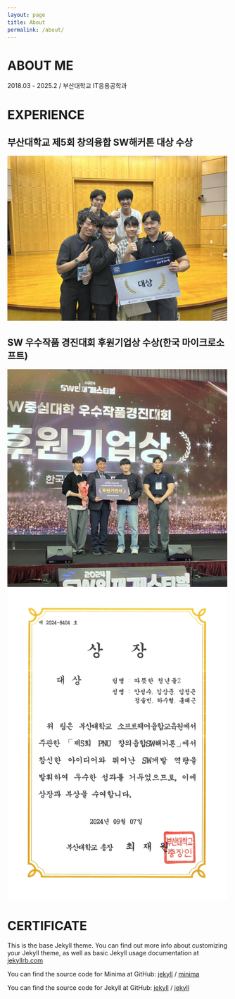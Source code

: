 ```yaml
---
layout: page
title: About
permalink: /about/
---
```


# ABOUT ME
2018.03 - 2025.2 / 부산대학교 IT응용공학과



# EXPERIENCE
## 부산대학교 제5회 창의융합 SW해커톤 대상 수상
<img src = "/assets/img/해커톤 수상.JPG" width = "500">

## SW 우수작품 경진대회 후원기업상 수상(한국 마이크로소프트)
<img src = "/assets/img/마이크로소프트 후원기업상.jpeg" width = "500">

<img src = "/assets/img/SW융합해커톤 상장.jpg" width = "500">

# CERTIFICATE

This is the base Jekyll theme. You can find out more info about customizing your Jekyll theme, as well as basic Jekyll usage documentation at [jekyllrb.com](https://jekyllrb.com/)

You can find the source code for Minima at GitHub:
[jekyll][jekyll-organization] /
[minima](https://github.com/jekyll/minima)

You can find the source code for Jekyll at GitHub:
[jekyll][jekyll-organization] /
[jekyll](https://github.com/jekyll/jekyll)


[jekyll-organization]: https://github.com/jekyll
